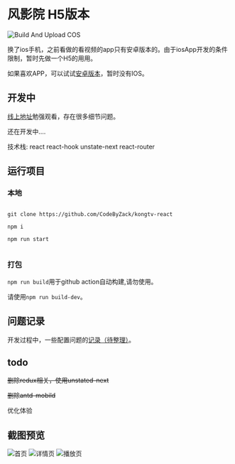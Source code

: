 # 风影院 H5版本

![Build And Upload COS](https://github.com/CodeByZack/kongtv-react/workflows/Build%20And%20Upload%20COS/badge.svg)


换了ios手机，之前看做的看视频的app只有安卓版本的。由于iosApp开发的条件限制，暂时先做一个H5的用用。

如果喜欢APP，可以试试[安卓版本](https://github.com/CodeByZack/kongtv-android)，暂时没有IOS。

## 开发中

[线上地址](http://movie.zackdk.top/)勉强观看，存在很多细节问题。

还在开发中....

技术栈: react react-hook unstate-next react-router


## 运行项目

### 本地

``` 

git clone https://github.com/CodeByZack/kongtv-react 

npm i

npm run start


```

### 打包

`npm run build`用于github action自动构建,请勿使用。

请使用`npm run build-dev`。



## 问题记录
开发过程中，一些配置问题的[记录（待整理）](https://www.yuque.com/zackdk/web/an8i5p)。

## todo

~~删除redux相关，使用unstated-next~~

~~删除antd-mobild~~

优化体验

## 截图预览

![首页](https://apks-1252514056.cos.ap-chengdu.myqcloud.com/%E9%A6%96%E9%A1%B5web.png)
![详情页](https://apks-1252514056.cos.ap-chengdu.myqcloud.com/%E8%AF%A6%E6%83%85web.png)
![播放页](https://apks-1252514056.cos.ap-chengdu.myqcloud.com/%E6%92%AD%E6%94%BE-web.png)